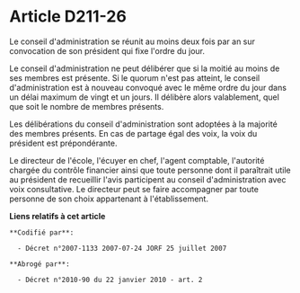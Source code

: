 # Article D211-26

Le conseil d'administration se réunit au moins deux fois par an sur convocation de son président qui fixe l'ordre du jour.

Le conseil d'administration ne peut délibérer que si la moitié au moins de ses membres est présente. Si le quorum n'est pas
atteint, le conseil d'administration est à nouveau convoqué avec le même ordre du jour dans un délai maximum de vingt et un
jours. Il délibère alors valablement, quel que soit le nombre de membres présents.

Les délibérations du conseil d'administration sont adoptées à la majorité des membres présents. En cas de partage égal des
voix, la voix du président est prépondérante.

Le directeur de l'école, l'écuyer en chef, l'agent comptable, l'autorité chargée du contrôle financier ainsi que toute
personne dont il paraîtrait utile au président de recueillir l'avis participent au conseil d'administration avec voix
consultative. Le directeur peut se faire accompagner par toute personne de son choix appartenant à l'établissement.

**Liens relatifs à cet article**

	**Codifié par**:

	  - Décret n°2007-1133 2007-07-24 JORF 25 juillet 2007

	**Abrogé par**:

	  - Décret n°2010-90 du 22 janvier 2010 - art. 2
